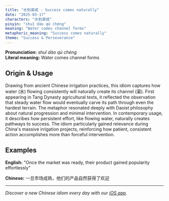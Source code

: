 ```yaml
---
title: "水到渠成 - Success comes naturally"
date: "2025-03-17"
characters: "水到渠成"
pinyin: "shuǐ dào qú chéng"
meaning: "Water comes channel forms"
metaphoric_meaning: "Success comes naturally"
theme: "Success & Perseverance"
---
```


**Pronunciation:** *shuǐ dào qú chéng*  
**Literal meaning:** Water comes channel forms

## Origin & Usage

Drawing from ancient Chinese irrigation practices, this idiom captures how water (水) flowing consistently will naturally create its channel (渠). First appearing in Tang Dynasty agricultural texts, it reflected the observation that steady water flow would eventually carve its path through even the hardest terrain. The metaphor resonated deeply with Daoist philosophy about natural progression and minimal intervention. In contemporary usage, it describes how persistent effort, like flowing water, naturally creates pathways to success. The idiom particularly gained relevance during China's massive irrigation projects, reinforcing how patient, consistent action accomplishes more than forceful intervention.

## Examples

**English:** "Once the market was ready, their product gained popularity effortlessly"

**Chinese:** 一旦市场成熟，他们的产品自然获得了欢迎

---

*Discover a new Chinese idiom every day with our [iOS app](https://apps.apple.com/us/app/daily-chinese-idioms/id6670238264).*
